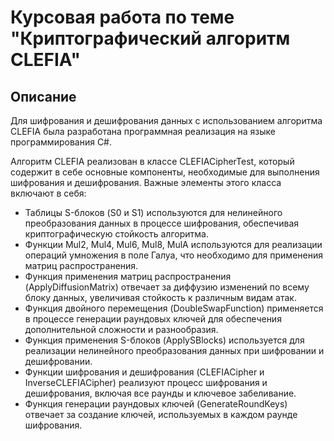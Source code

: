 # Курсовая работа по теме "Криптографический алгоритм CLEFIA"

## Описание

Для шифрования и дешифрования данных с использованием алгоритма CLEFIA была разработана программная реализация на языке программирования C#.

Алгоритм CLEFIA реализован в классе CLEFIACipherTest, который содержит в себе основные компоненты, необходимые для выполнения шифрования и дешифрования. Важные элементы этого класса включают в себя:

- Таблицы S-блоков (S0 и S1) используются для нелинейного преобразования данных в процессе шифрования, обеспечивая криптографическую стойкость алгоритма.
- Функции Mul2, Mul4, Mul6, Mul8, MulA используются для реализации операций умножения в поле Галуа, что необходимо для применения матриц распространения.
- Функция применения матриц распространения (ApplyDiffusionMatrix) отвечает за диффузию изменений по всему блоку данных, увеличивая стойкость к различным видам атак.
- Функция двойного перемещения (DoubleSwapFunction) применяется в процессе генерации раундовых ключей для обеспечения дополнительной сложности и разнообразия.
- Функция применения S-блоков (ApplySBlocks) используется для реализации нелинейного преобразования данных при шифровании и дешифровании.
- Функции шифрования и дешифрования (CLEFIACipher и InverseCLEFIACipher) реализуют процесс шифрования и дешифрования, включая все раунды и ключевое забеливание.
- Функция генерации раундовых ключей (GenerateRoundKeys) отвечает за создание ключей, используемых в каждом раунде шифрования.
